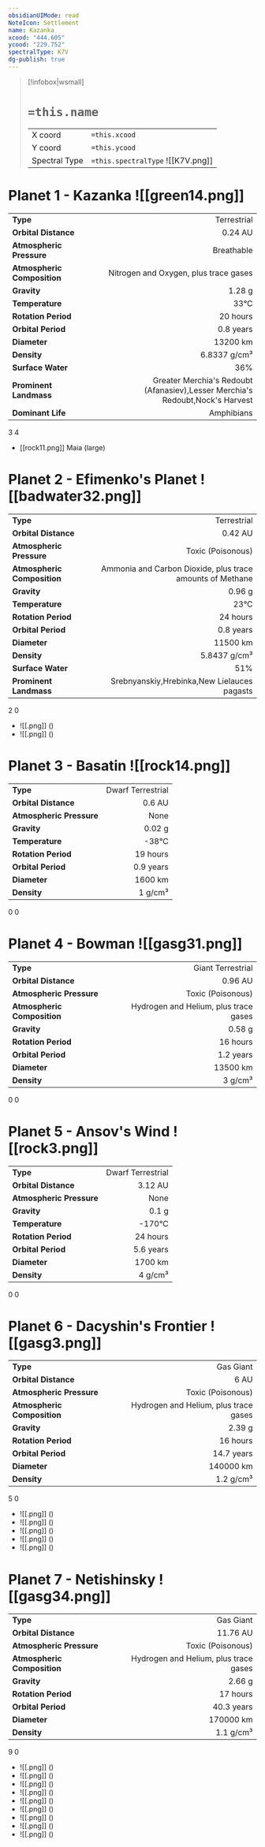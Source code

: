```yaml
---
obsidianUIMode: read
NoteIcon: Settlement
name: Kazanka
xcood: "444.605"
ycood: "229.752"
spectralType: K7V
dg-publish: true
---
```

> [!infobox|wsmall]
> # `=this.name`
> | | |
> | - | - |
> | X coord | `=this.xcood` |
> | Y coord| `=this.ycood` |
> | Spectral Type | `=this.spectralType` ![[K7V.png]] |

# Planet 1 - Kazanka ![[green14.png]]
|                             |                           |
| --------------------------- | -------------------------:|
| **Type**                    |             Terrestrial |
| **Orbital Distance**        |   0.24 AU |
| **Atmospheric Pressure**    |       Breathable |
| **Atmospheric Composition** |      Nitrogen and Oxygen, plus trace gases |
| **Gravity**                 |        1.28 g |
| **Temperature**             |    33°C |
| **Rotation Period**         |  20 hours |
| **Orbital Period** | 0.8 years |
| **Diameter**                |      13200 km | 
| **Density**                 |    6.8337 g/cm³ |
| **Surface Water**           |           36% | 
| **Prominent Landmass**      |         Greater Merchia's Redoubt (Afanasiev),Lesser Merchia's Redoubt,Nock's Harvest | 
| **Dominant Life**           |         Amphibians |



3
4

- [[rock11.png]] Maia (large)

# Planet 2 - Efimenko's Planet ![[badwater32.png]]
|                             |                           |
| --------------------------- | -------------------------:|
| **Type**                    |             Terrestrial |
| **Orbital Distance**        |   0.42 AU |
| **Atmospheric Pressure**    |       Toxic (Poisonous) |
| **Atmospheric Composition** |      Ammonia and Carbon Dioxide, plus trace amounts of Methane |
| **Gravity**                 |        0.96 g |
| **Temperature**             |    23°C |
| **Rotation Period**         |  24 hours |
| **Orbital Period** | 0.8 years |
| **Diameter**                |      11500 km | 
| **Density**                 |    5.8437 g/cm³ |
| **Surface Water**           |           51% | 
| **Prominent Landmass**      |         Srebnyanskiy,Hrebinka,New Lielauces pagasts | 



2
0

- ![[.png]]  ()
- ![[.png]]  ()


# Planet 3 - Basatin ![[rock14.png]]
|                             |                           |
| --------------------------- | -------------------------:|
| **Type**                    |             Dwarf Terrestrial |
| **Orbital Distance**        |   0.6 AU |
| **Atmospheric Pressure**    |       None |
| **Gravity**                 |        0.02 g |
| **Temperature**             |    -38°C |
| **Rotation Period**         |  19 hours |
| **Orbital Period** | 0.9 years |
| **Diameter**                |      1600 km | 
| **Density**                 |    1 g/cm³ |



0
0



# Planet 4 - Bowman ![[gasg31.png]]
|                             |                           |
| --------------------------- | -------------------------:|
| **Type**                    |             Giant Terrestrial |
| **Orbital Distance**        |   0.96 AU |
| **Atmospheric Pressure**    |       Toxic (Poisonous) |
| **Atmospheric Composition** |      Hydrogen and Helium, plus trace gases |
| **Gravity**                 |        0.58 g |
| **Rotation Period**         |  16 hours |
| **Orbital Period** | 1.2 years |
| **Diameter**                |      13500 km | 
| **Density**                 |    3 g/cm³ |



0
0



# Planet 5 - Ansov's Wind ![[rock3.png]]
|                             |                           |
| --------------------------- | -------------------------:|
| **Type**                    |             Dwarf Terrestrial |
| **Orbital Distance**        |   3.12 AU |
| **Atmospheric Pressure**    |       None |
| **Gravity**                 |        0.1 g |
| **Temperature**             |    -170°C |
| **Rotation Period**         |  24 hours |
| **Orbital Period** | 5.6 years |
| **Diameter**                |      1700 km | 
| **Density**                 |    4 g/cm³ |



0
0



# Planet 6 - Dacyshin's Frontier ![[gasg3.png]]
|                             |                           |
| --------------------------- | -------------------------:|
| **Type**                    |             Gas Giant |
| **Orbital Distance**        |   6 AU |
| **Atmospheric Pressure**    |       Toxic (Poisonous) |
| **Atmospheric Composition** |      Hydrogen and Helium, plus trace gases |
| **Gravity**                 |        2.39 g |
| **Rotation Period**         |  16 hours |
| **Orbital Period** | 14.7 years |
| **Diameter**                |      140000 km | 
| **Density**                 |    1.2 g/cm³ |



5
0

- ![[.png]]  ()
- ![[.png]]  ()
- ![[.png]]  ()
- ![[.png]]  ()
- ![[.png]]  ()


# Planet 7 - Netishinsky ![[gasg34.png]]
|                             |                           |
| --------------------------- | -------------------------:|
| **Type**                    |             Gas Giant |
| **Orbital Distance**        |   11.76 AU |
| **Atmospheric Pressure**    |       Toxic (Poisonous) |
| **Atmospheric Composition** |      Hydrogen and Helium, plus trace gases |
| **Gravity**                 |        2.66 g |
| **Rotation Period**         |  17 hours |
| **Orbital Period** | 40.3 years |
| **Diameter**                |      170000 km | 
| **Density**                 |    1.1 g/cm³ |



9
0

- ![[.png]]  ()
- ![[.png]]  ()
- ![[.png]]  ()
- ![[.png]]  ()
- ![[.png]]  ()
- ![[.png]]  ()
- ![[.png]]  ()
- ![[.png]]  ()
- ![[.png]]  ()


